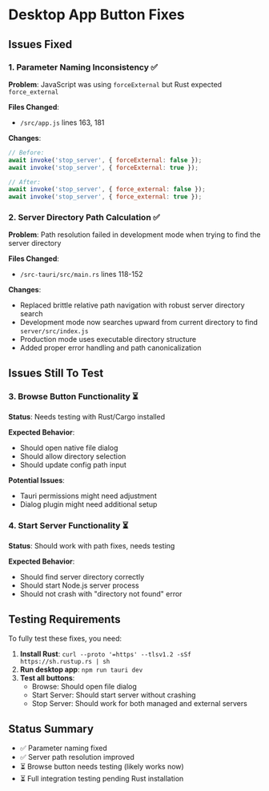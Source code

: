 # Desktop App Button Fixes

## Issues Fixed

### 1. Parameter Naming Inconsistency ✅
**Problem**: JavaScript was using `forceExternal` but Rust expected `force_external`

**Files Changed**:
- `/src/app.js` lines 163, 181

**Changes**:
```javascript
// Before:
await invoke('stop_server', { forceExternal: false });
await invoke('stop_server', { forceExternal: true });

// After:
await invoke('stop_server', { force_external: false });
await invoke('stop_server', { force_external: true });
```

### 2. Server Directory Path Calculation ✅
**Problem**: Path resolution failed in development mode when trying to find the server directory

**Files Changed**:
- `/src-tauri/src/main.rs` lines 118-152

**Changes**:
- Replaced brittle relative path navigation with robust server directory search
- Development mode now searches upward from current directory to find `server/src/index.js`
- Production mode uses executable directory structure
- Added proper error handling and path canonicalization

## Issues Still To Test

### 3. Browse Button Functionality ⏳
**Status**: Needs testing with Rust/Cargo installed

**Expected Behavior**:
- Should open native file dialog
- Should allow directory selection
- Should update config path input

**Potential Issues**:
- Tauri permissions might need adjustment
- Dialog plugin might need additional setup

### 4. Start Server Functionality ⏳
**Status**: Should work with path fixes, needs testing

**Expected Behavior**:
- Should find server directory correctly
- Should start Node.js server process
- Should not crash with "directory not found" error

## Testing Requirements

To fully test these fixes, you need:

1. **Install Rust**: `curl --proto '=https' --tlsv1.2 -sSf https://sh.rustup.rs | sh`
2. **Run desktop app**: `npm run tauri dev`
3. **Test all buttons**:
   - Browse: Should open file dialog
   - Start Server: Should start server without crashing
   - Stop Server: Should work for both managed and external servers

## Status Summary

- ✅ Parameter naming fixed
- ✅ Server path resolution improved
- ⏳ Browse button needs testing (likely works now)
- ⏳ Full integration testing pending Rust installation